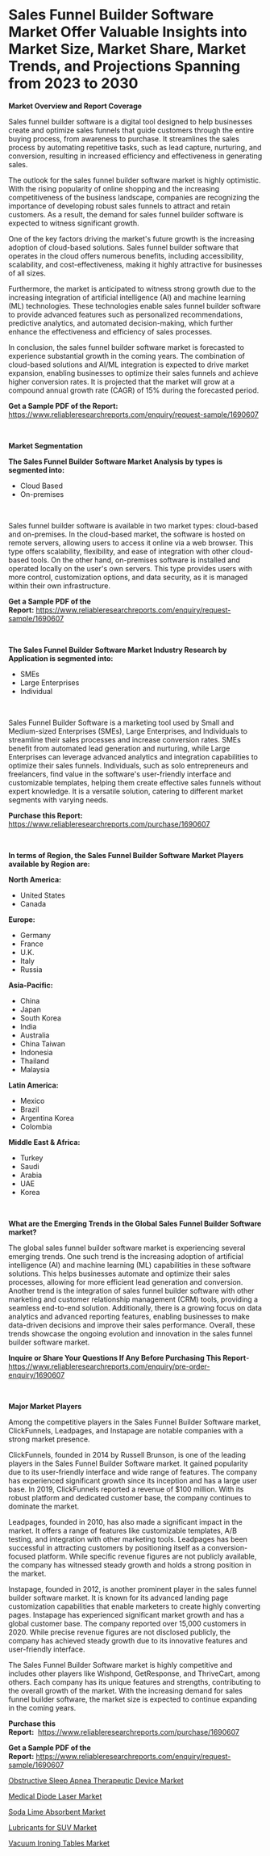 <p><h1>Sales Funnel Builder Software Market Offer Valuable Insights into Market Size, Market Share, Market Trends, and Projections Spanning from 2023 to 2030</h1></p><p><strong>Market Overview and Report Coverage</strong></p>
<p><p>Sales funnel builder software is a digital tool designed to help businesses create and optimize sales funnels that guide customers through the entire buying process, from awareness to purchase. It streamlines the sales process by automating repetitive tasks, such as lead capture, nurturing, and conversion, resulting in increased efficiency and effectiveness in generating sales.</p><p>The outlook for the sales funnel builder software market is highly optimistic. With the rising popularity of online shopping and the increasing competitiveness of the business landscape, companies are recognizing the importance of developing robust sales funnels to attract and retain customers. As a result, the demand for sales funnel builder software is expected to witness significant growth.</p><p>One of the key factors driving the market's future growth is the increasing adoption of cloud-based solutions. Sales funnel builder software that operates in the cloud offers numerous benefits, including accessibility, scalability, and cost-effectiveness, making it highly attractive for businesses of all sizes.</p><p>Furthermore, the market is anticipated to witness strong growth due to the increasing integration of artificial intelligence (AI) and machine learning (ML) technologies. These technologies enable sales funnel builder software to provide advanced features such as personalized recommendations, predictive analytics, and automated decision-making, which further enhance the effectiveness and efficiency of sales processes.</p><p>In conclusion, the sales funnel builder software market is forecasted to experience substantial growth in the coming years. The combination of cloud-based solutions and AI/ML integration is expected to drive market expansion, enabling businesses to optimize their sales funnels and achieve higher conversion rates. It is projected that the market will grow at a compound annual growth rate (CAGR) of 15% during the forecasted period.</p></p>
<p><strong>Get a Sample PDF of the Report:</strong> <a href="https://www.reliableresearchreports.com/enquiry/request-sample/1690607">https://www.reliableresearchreports.com/enquiry/request-sample/1690607</a></p>
<p>&nbsp;</p>
<p><strong>Market Segmentation</strong></p>
<p><strong>The Sales Funnel Builder Software Market Analysis by types is segmented into:</strong></p>
<p><ul><li>Cloud Based</li><li>On-premises</li></ul></p>
<p>&nbsp;</p>
<p><p>Sales funnel builder software is available in two market types: cloud-based and on-premises. In the cloud-based market, the software is hosted on remote servers, allowing users to access it online via a web browser. This type offers scalability, flexibility, and ease of integration with other cloud-based tools. On the other hand, on-premises software is installed and operated locally on the user's own servers. This type provides users with more control, customization options, and data security, as it is managed within their own infrastructure.</p></p>
<p><strong>Get a Sample PDF of the Report:</strong>&nbsp;<a href="https://www.reliableresearchreports.com/enquiry/request-sample/1690607">https://www.reliableresearchreports.com/enquiry/request-sample/1690607</a></p>
<p>&nbsp;</p>
<p><strong>The Sales Funnel Builder Software Market Industry Research by Application is segmented into:</strong></p>
<p><ul><li>SMEs</li><li>Large Enterprises</li><li>Individual</li></ul></p>
<p>&nbsp;</p>
<p><p>Sales Funnel Builder Software is a marketing tool used by Small and Medium-sized Enterprises (SMEs), Large Enterprises, and Individuals to streamline their sales processes and increase conversion rates. SMEs benefit from automated lead generation and nurturing, while Large Enterprises can leverage advanced analytics and integration capabilities to optimize their sales funnels. Individuals, such as solo entrepreneurs and freelancers, find value in the software's user-friendly interface and customizable templates, helping them create effective sales funnels without expert knowledge. It is a versatile solution, catering to different market segments with varying needs.</p></p>
<p><strong>Purchase this Report:</strong>&nbsp; <a href="https://www.reliableresearchreports.com/purchase/1690607">https://www.reliableresearchreports.com/purchase/1690607</a></p>
<p>&nbsp;</p>
<p><strong>In terms of Region, the Sales Funnel Builder Software Market Players available by Region are:</strong></p>
<p>
    <p> <strong> North America: </strong>
        <ul>
            <li>United States</li>
            <li>Canada</li>
        </ul>
        </p> 
    <p> <strong> Europe: </strong>
        <ul>
            <li>Germany</li>
            <li>France</li>
            <li>U.K.</li>
            <li>Italy</li>
            <li>Russia</li>
        </ul>
        </p> 
    <p> <strong> Asia-Pacific: </strong>
        <ul>
            <li>China</li>
            <li>Japan</li>
            <li>South Korea</li>
            <li>India</li>
            <li>Australia</li>
            <li>China Taiwan</li>
            <li>Indonesia</li>
            <li>Thailand</li>
            <li>Malaysia</li>
        </ul>
        </p> 
    <p> <strong> Latin America: </strong>
        <ul>
            <li>Mexico</li>
            <li>Brazil</li>
            <li>Argentina Korea</li>
            <li>Colombia</li>
        </ul>
        </p> 
    <p> <strong> Middle East & Africa: </strong>
        <ul>
            <li>Turkey</li>
            <li>Saudi</li>
            <li>Arabia</li>
            <li>UAE</li>
            <li>Korea</li>
        </ul>
    </p>
    </p>
<p>&nbsp;</p>
<p><strong>What are the Emerging Trends in the Global Sales Funnel Builder Software market?</strong></p>
<p><p>The global sales funnel builder software market is experiencing several emerging trends. One such trend is the increasing adoption of artificial intelligence (AI) and machine learning (ML) capabilities in these software solutions. This helps businesses automate and optimize their sales processes, allowing for more efficient lead generation and conversion. Another trend is the integration of sales funnel builder software with other marketing and customer relationship management (CRM) tools, providing a seamless end-to-end solution. Additionally, there is a growing focus on data analytics and advanced reporting features, enabling businesses to make data-driven decisions and improve their sales performance. Overall, these trends showcase the ongoing evolution and innovation in the sales funnel builder software market.</p></p>
<p><strong>Inquire or Share Your Questions If Any Before Purchasing This Report</strong>- <a href="https://www.reliableresearchreports.com/enquiry/pre-order-enquiry/1690607">https://www.reliableresearchreports.com/enquiry/pre-order-enquiry/1690607</a></p>
<p>&nbsp;</p>
<p><strong>Major Market Players</strong></p>
<p><p>Among the competitive players in the Sales Funnel Builder Software market, ClickFunnels, Leadpages, and Instapage are notable companies with a strong market presence.</p><p>ClickFunnels, founded in 2014 by Russell Brunson, is one of the leading players in the Sales Funnel Builder Software market. It gained popularity due to its user-friendly interface and wide range of features. The company has experienced significant growth since its inception and has a large user base. In 2019, ClickFunnels reported a revenue of $100 million. With its robust platform and dedicated customer base, the company continues to dominate the market.</p><p>Leadpages, founded in 2010, has also made a significant impact in the market. It offers a range of features like customizable templates, A/B testing, and integration with other marketing tools. Leadpages has been successful in attracting customers by positioning itself as a conversion-focused platform. While specific revenue figures are not publicly available, the company has witnessed steady growth and holds a strong position in the market.</p><p>Instapage, founded in 2012, is another prominent player in the sales funnel builder software market. It is known for its advanced landing page customization capabilities that enable marketers to create highly converting pages. Instapage has experienced significant market growth and has a global customer base. The company reported over 15,000 customers in 2020. While precise revenue figures are not disclosed publicly, the company has achieved steady growth due to its innovative features and user-friendly interface.</p><p>The Sales Funnel Builder Software market is highly competitive and includes other players like Wishpond, GetResponse, and ThriveCart, among others. Each company has its unique features and strengths, contributing to the overall growth of the market. With the increasing demand for sales funnel builder software, the market size is expected to continue expanding in the coming years.</p></p>
<p><strong>Purchase this Report:</strong>&nbsp;&nbsp;<a href="https://www.reliableresearchreports.com/purchase/1690607">https://www.reliableresearchreports.com/purchase/1690607</a></p>
<p></p>
<p><strong>Get a Sample PDF of the Report:</strong>&nbsp;<a href="https://www.reliableresearchreports.com/enquiry/request-sample/1690607">https://www.reliableresearchreports.com/enquiry/request-sample/1690607</a></p>
<p><p><a href="https://github.com/luckyshygirl/Market-Research-Report-List-1/blob/main/obstructive-sleep-apnea-therapeutic-device-market.md">Obstructive Sleep Apnea Therapeutic Device Market</a></p><p><a href="https://medium.com/@omamuller06/medical-diode-laser-market-furnishes-information-on-market-share-market-trends-and-market-growth-820b0dbc77e7">Medical Diode Laser Market</a></p><p><a href="https://github.com/vimar16th/Market-Research-Report-List-1/blob/main/soda-lime-absorbent-market.md">Soda Lime Absorbent Market</a></p><p><a href="https://www.linkedin.com/pulse/lubricants-suv-market-research-report-provides-thorough/">Lubricants for SUV Market</a></p><p><a href="https://medium.com/@eliasmann73/vacuum-ironing-tables-market-competitive-analysis-market-trends-and-forecast-to-2030-a2179825bfe2">Vacuum Ironing Tables Market</a></p></p>